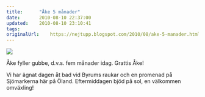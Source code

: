 ```yaml
---
title:		"Åke 5 månader"
date:		2010-08-10 22:37:00
updated:	2010-08-10 23:10:41
tags: 	
originalUrl:	https://nejtupp.blogspot.com/2010/08/ake-5-manader.html
---
```


<p class="mobile-photo"><img src="../../../../img/bild-777124.JPG" border="0"></p>Åke fyller gubbe, d.v.s. fem månader idag. Grattis Åke!<p>Vi har ägnat dagen åt bad vid Byrums raukar och en promenad på Sjömarkerna här på Öland. Eftermiddagen bjöd på sol, en välkommen omväxling!</p>
<!-- no comments on this post -->